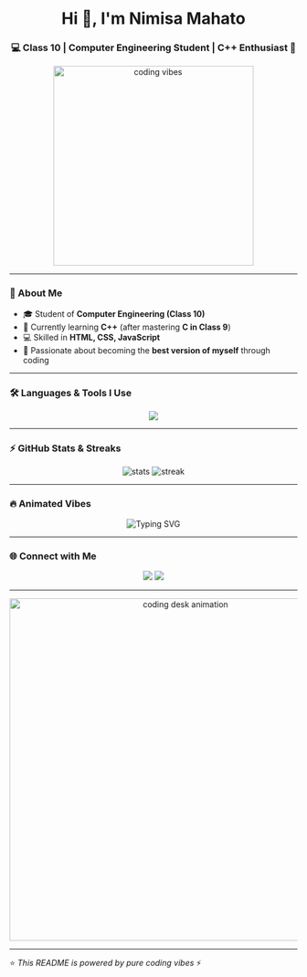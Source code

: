 <h1 align="center">Hi 👋, I'm Nimisa Mahato</h1>
<h3 align="center">💻 Class 10 | Computer Engineering Student | C++ Enthusiast 🚀</h3>

<p align="center">
  <img src="https://media.giphy.com/media/qgQUggAC3Pfv687qPC/giphy.gif" width="350" alt="coding vibes">
</p>

---

### 🌟 About Me  
- 🎓 Student of **Computer Engineering (Class 10)**  
- 🌱 Currently learning **C++** (after mastering **C in Class 9**)  
- 💻 Skilled in **HTML, CSS, JavaScript**  
- 🚀 Passionate about becoming the **best version of myself** through coding  

---

### 🛠️ Languages & Tools I Use  
<p align="center">
  <img src="https://skillicons.dev/icons?i=cpp,c,html,css,js,git,github,vscode" />
</p>

---

### ⚡ GitHub Stats & Streaks  
<p align="center">
  <img src="https://github-readme-stats.vercel.app/api?username=NimisaMahato&show_icons=true&theme=radical" alt="stats" />
  <img src="https://github-readme-streak-stats.herokuapp.com?user=NimisaMahato&theme=radical" alt="streak" />
</p>

---

### 🔥 Animated Vibes  
<p align="center">
  <img src="https://readme-typing-svg.herokuapp.com?font=Fira+Code&pause=1000&center=true&width=435&lines=💻+Coding+Day+%26+Night;⚡+Learning+C%2B%2B+Like+A+Beast;🚀+Future+Software+Engineer;🌟+Leveling+Up+Everyday" alt="Typing SVG" />
</p>

---

### 🌐 Connect with Me  
<p align="center">
  <a href="https://github.com/NimisaMahato"><img src="https://img.shields.io/badge/GitHub-000?style=for-the-badge&logo=github&logoColor=white"/></a>
  <a href="https://www.linkedin.com/"><img src="https://img.shields.io/badge/LinkedIn-0077B5?style=for-the-badge&logo=linkedin&logoColor=white"/></a>
</p>

---

<p align="center">
  <img src="https://media.giphy.com/media/L1R1tvI9svkIWwpVYr/giphy.gif" width="600" alt="coding desk animation">
</p>

---
⭐ *This README is powered by pure coding vibes* ⚡
